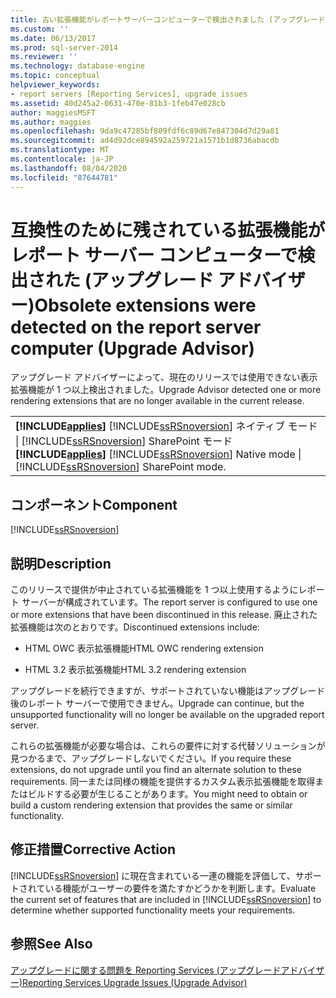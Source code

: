 ```yaml
---
title: 古い拡張機能がレポートサーバーコンピューターで検出されました (アップグレードアドバイザー) |Microsoft Docs
ms.custom: ''
ms.date: 06/13/2017
ms.prod: sql-server-2014
ms.reviewer: ''
ms.technology: database-engine
ms.topic: conceptual
helpviewer_keywords:
- report servers [Reporting Services], upgrade issues
ms.assetid: 40d245a2-0631-470e-81b3-1feb47e028cb
author: maggiesMSFT
ms.author: maggies
ms.openlocfilehash: 9da9c47285bf809fdf6c89d67e847304d7d29a81
ms.sourcegitcommit: ad4d92dce894592a259721a1571b1d8736abacdb
ms.translationtype: MT
ms.contentlocale: ja-JP
ms.lasthandoff: 08/04/2020
ms.locfileid: "87644781"
---
```

# <a name="obsolete-extensions-were-detected-on-the-report-server-computer-upgrade-advisor"></a><span data-ttu-id="1425d-102">互換性のために残されている拡張機能がレポート サーバー コンピューターで検出された (アップグレード アドバイザー)</span><span class="sxs-lookup"><span data-stu-id="1425d-102">Obsolete extensions were detected on the report server computer (Upgrade Advisor)</span></span>
  <span data-ttu-id="1425d-103">アップグレード アドバイザーによって、現在のリリースでは使用できない表示拡張機能が 1 つ以上検出されました。</span><span class="sxs-lookup"><span data-stu-id="1425d-103">Upgrade Advisor detected one or more rendering extensions that are no longer available in the current release.</span></span>  
  
||  
|-|  
|<span data-ttu-id="1425d-104">**[!INCLUDE[applies](../../includes/applies-md.md)]** [!INCLUDE[ssRSnoversion](../../includes/ssrsnoversion-md.md)] ネイティブ モード &#124; [!INCLUDE[ssRSnoversion](../../includes/ssrsnoversion-md.md)] SharePoint モード</span><span class="sxs-lookup"><span data-stu-id="1425d-104">**[!INCLUDE[applies](../../includes/applies-md.md)]**  [!INCLUDE[ssRSnoversion](../../includes/ssrsnoversion-md.md)] Native mode &#124; [!INCLUDE[ssRSnoversion](../../includes/ssrsnoversion-md.md)] SharePoint mode.</span></span>|  
  
## <a name="component"></a><span data-ttu-id="1425d-105">コンポーネント</span><span class="sxs-lookup"><span data-stu-id="1425d-105">Component</span></span>  
 [!INCLUDE[ssRSnoversion](../../includes/ssrsnoversion-md.md)]  
  
## <a name="description"></a><span data-ttu-id="1425d-106">説明</span><span class="sxs-lookup"><span data-stu-id="1425d-106">Description</span></span>  
 <span data-ttu-id="1425d-107">このリリースで提供が中止されている拡張機能を 1 つ以上使用するようにレポート サーバーが構成されています。</span><span class="sxs-lookup"><span data-stu-id="1425d-107">The report server is configured to use one or more extensions that have been discontinued in this release.</span></span> <span data-ttu-id="1425d-108">廃止された拡張機能は次のとおりです。</span><span class="sxs-lookup"><span data-stu-id="1425d-108">Discontinued extensions include:</span></span>  
  
-   <span data-ttu-id="1425d-109">HTML OWC 表示拡張機能</span><span class="sxs-lookup"><span data-stu-id="1425d-109">HTML OWC rendering extension</span></span>  
  
-   <span data-ttu-id="1425d-110">HTML 3.2 表示拡張機能</span><span class="sxs-lookup"><span data-stu-id="1425d-110">HTML 3.2 rendering extension</span></span>  
  
 <span data-ttu-id="1425d-111">アップグレードを続行できますが、サポートされていない機能はアップグレード後のレポート サーバーで使用できません。</span><span class="sxs-lookup"><span data-stu-id="1425d-111">Upgrade can continue, but the unsupported functionality will no longer be available on the upgraded report server.</span></span>  
  
 <span data-ttu-id="1425d-112">これらの拡張機能が必要な場合は、これらの要件に対する代替ソリューションが見つかるまで、アップグレードしないでください。</span><span class="sxs-lookup"><span data-stu-id="1425d-112">If you require these extensions, do not upgrade until you find an alternate solution to these requirements.</span></span> <span data-ttu-id="1425d-113">同一または同様の機能を提供するカスタム表示拡張機能を取得またはビルドする必要が生じることがあります。</span><span class="sxs-lookup"><span data-stu-id="1425d-113">You might need to obtain or build a custom rendering extension that provides the same or similar functionality.</span></span>  
  
## <a name="corrective-action"></a><span data-ttu-id="1425d-114">修正措置</span><span class="sxs-lookup"><span data-stu-id="1425d-114">Corrective Action</span></span>  
 <span data-ttu-id="1425d-115">[!INCLUDE[ssRSnoversion](../../includes/ssrsnoversion-md.md)] に現在含まれている一連の機能を評価して、サポートされている機能がユーザーの要件を満たすかどうかを判断します。</span><span class="sxs-lookup"><span data-stu-id="1425d-115">Evaluate the current set of features that are included in [!INCLUDE[ssRSnoversion](../../includes/ssrsnoversion-md.md)] to determine whether supported functionality meets your requirements.</span></span>  
  
## <a name="see-also"></a><span data-ttu-id="1425d-116">参照</span><span class="sxs-lookup"><span data-stu-id="1425d-116">See Also</span></span>  
 [<span data-ttu-id="1425d-117">アップグレードに関する問題を Reporting Services &#40;アップグレードアドバイザー&#41;</span><span class="sxs-lookup"><span data-stu-id="1425d-117">Reporting Services Upgrade Issues &#40;Upgrade Advisor&#41;</span></span>](../../../2014/sql-server/install/reporting-services-upgrade-issues-upgrade-advisor.md)  
  
  
